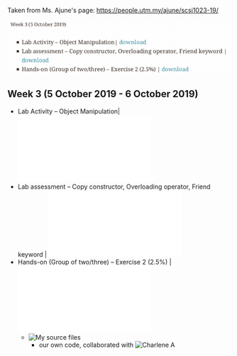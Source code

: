 Taken from Ms. Ajune's page: https://people.utm.my/ajune/scsj1023-19/

![week_03.png](week_03.png?raw=true)

## Week 3 (5 October 2019 - 6 October 2019)

* Lab Activity – Object Manipulation| ![download](Activity.pdf)
* Lab assessment – Copy constructor, Overloading operator, Friend keyword | ![download](copyconstructor.pdf)
* Hands-on (Group of two/three) – Exercise 2 (2.5%) | ![download](A-box.pdf)
    * ![My source files](exercise_02)
        * our own code, collaborated with ![Charlene A](https://github.com/Chikoness)